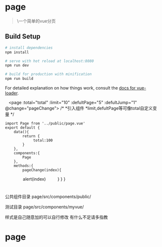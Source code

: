 # page

> \一个简单的vue分页

## Build Setup

``` bash
# install dependencies
npm install

# serve with hot reload at localhost:8080
npm run dev

# build for production with minification
npm run build
```
For detailed explanation on how things work, consult the [docs for vue-loader](http://vuejs.github.io/vue-loader).
    
    <page
        :total="total" 
        :limit="10" 
        :defultPage="5"
        :defultJump="1"
        @change="pageChange"></page>
    /*
    *引入组件
    *limit,defultPage等可像total自定义变量
    */

    import Page from '../public/page.vue'
    export default {
        data(){
            return {
                 total:100
            }
        },
        components:{
            Page
        },
        methods:{
            pageChange(index){
                alert(index)
          }
        }
    }   

# 
公共组件目录 page/src/components/public/

测试目录 page/src/components/myvue/

样式是自己随意加的可以自行修改 有什么不足请多指教
# page
